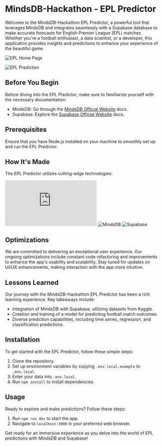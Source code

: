 # MindsDB-Hackathon - EPL Predictor

Welcome to the MindsDB-Hackathon EPL Predictor, a powerful tool that leverages MindsDB and integrates seamlessly with a Supabase database to make accurate forecasts for English Premier League (EPL) matches. Whether you're a football enthusiast, a data scientist, or a developer, this application provides insights and predictions to enhance your experience of the beautiful game.

![EPL Home Page](https://user-images.githubusercontent.com/101972392/234756667-5a719c53-272a-43b7-96e9-3ed384fbc001.jpg)

![EPL Prediction](https://user-images.githubusercontent.com/101972392/234756705-0aa277ed-bf26-43f5-80bc-2012a9ddc350.jpg)

## Before You Begin

Before diving into the EPL Predictor, make sure to familiarize yourself with the necessary documentation:

- MindsDB: Go through the [MindsDB Official Website](https://mindsdb.com/) docs.
- Supabase: Explore the [Supabase Official Website](https://supabase.com/) docs.

## Prerequisites

Ensure that you have Node.js installed on your machine to smoothly set up and run the EPL Predictor.

## How It's Made

The EPL Predictor utilizes cutting-edge technologies:

![NextJS](https://img.shields.io/static/v1?label=|&message=NEXT.JS&color=2b625f&style=plastic&logo=next.js)
![MindsDB](https://img.shields.io/static/v1?label=|&message=MINDSDB&color=bbb111&style=plastic&logo=mindsDB)
![Supabase](https://img.shields.io/static/v1?label=|&message=SUPABASE&color=40cd8c&style=plastic&logo=supabase)

## Optimizations

We are committed to delivering an exceptional user experience. Our ongoing optimizations include constant code refactoring and improvements to enhance the app's usability and scalability. Stay tuned for updates on UI/UX enhancements, making interaction with the app more intuitive.

## Lessons Learned

Our journey with the MindsDB-Hackathon EPL Predictor has been a rich learning experience. Key takeaways include:

- Integration of MindsDB with Supabase, utilizing datasets from Kaggle.
- Creation and training of a model for predicting football match outcomes.
- Diverse prediction capabilities, including time series, regression, and classification predictions.

## Installation

To get started with the EPL Predictor, follow these simple steps:

1. Clone the repository.
2. Set up environment variables by copying `.env.local.example` to `.env.local`.
3. Enter your data into `.env.local`.
4. Run `npm install` to install dependencies.

## Usage

Ready to explore and make predictions? Follow these steps:

1. Run `npm run dev` to start the app.
2. Navigate to `localhost:3000` in your preferred web browser.

Get ready for an immersive experience as you delve into the world of EPL predictions with MindsDB and Supabase!
